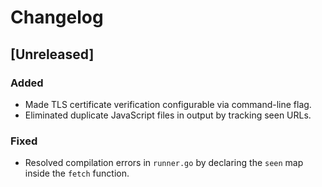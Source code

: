 # Changelog

## [Unreleased]
### Added
- Made TLS certificate verification configurable via command-line flag.
- Eliminated duplicate JavaScript files in output by tracking seen URLs.

### Fixed
- Resolved compilation errors in `runner.go` by declaring the `seen` map inside the `fetch` function.

